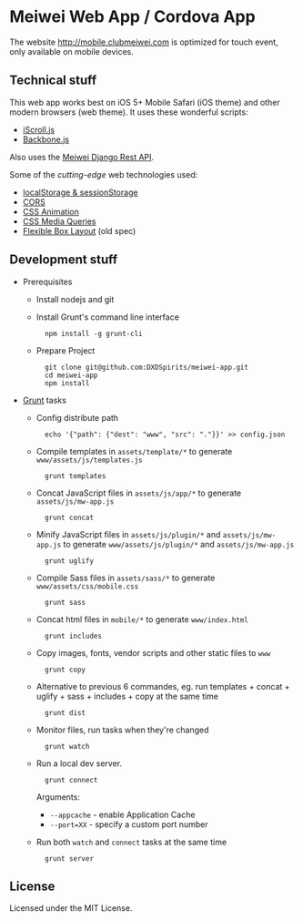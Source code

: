 Meiwei Web App / Cordova App
==================

The website http://mobile.clubmeiwei.com is optimized for touch event, only available on mobile devices.


Technical stuff
---------------

This web app works best on iOS 5+ Mobile Safari (iOS theme) and other modern browsers (web theme). It uses these wonderful scripts:

- [iScroll.js](https://github.com/cubiq/iscroll)
- [Backbone.js](https://github.com/jashkenas/backbone)

Also uses the [Meiwei Django Rest API](http://api.clubmeiwei.com/).

Some of the *cutting-edge* web technologies used:

- [localStorage & sessionStorage](http://caniuse.com/namevalue-storage)
- [CORS](http://caniuse.com/cors)
- [CSS Animation](http://caniuse.com/css-animation)
- [CSS Media Queries](http://caniuse.com/css-mediaqueries)
- [Flexible Box Layout](http://caniuse.com/flexbox) (old spec)


Development stuff
-----------------

- Prerequisites

	- Install nodejs and git

	- Install Grunt's command line interface

			npm install -g grunt-cli

	- Prepare Project

			git clone git@github.com:DXDSpirits/meiwei-app.git
			cd meiwei-app
			npm install

- [Grunt](http://gruntjs.com/) tasks

	- Config distribute path

			echo '{"path": {"dest": "www", "src": "."}}' >> config.json

	- Compile templates in `assets/template/*` to generate `www/assets/js/templates.js`

			grunt templates

	- Concat JavaScript files in `assets/js/app/*` to generate `assets/js/mw-app.js`

			grunt concat

	- Minify JavaScript files in `assets/js/plugin/*` and `assets/js/mw-app.js` to generate `www/assets/js/plugin/*` and `assets/js/mw-app.js`

			grunt uglify

	- Compile Sass files in `assets/sass/*` to generate `www/assets/css/mobile.css`

			grunt sass

	- Concat html files in `mobile/*` to generate `www/index.html`

			grunt includes

	- Copy images, fonts, vendor scripts and other static files to `www`

			grunt copy

	- Alternative to previous 6 commandes, eg. run templates + concat + uglify + sass + includes + copy at the same time

			grunt dist

	- Monitor files, run tasks when they're changed

			grunt watch

	- Run a local dev server.

			grunt connect

		Arguments:

		- `--appcache` - enable Application Cache
		- `--port=XX` - specify a custom port number

	- Run both `watch` and `connect` tasks at the same time

			grunt server


License
-------

Licensed under the MIT License.
